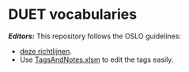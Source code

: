 # DUET vocabularies

**_Editors:_**
This repository follows the OSLO guidelines:
- [deze richtlijnen](https://github.com/Informatievlaanderen/OSLO-toolchain/blob/master/doc-user/README.md).
- Use [TagsAndNotes.xlsm](https://github.com/Informatievlaanderen/OSLO-allerleiTooltjes/tree/master/EA-Excel/TagsAndNotes) to edit the tags easily. 


